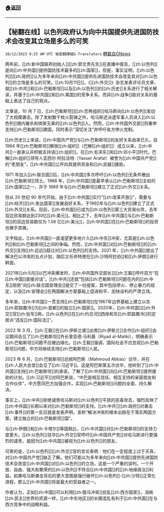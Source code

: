 ###  [:house:返回](README.md)
---


## 【秘翻在线】以色列政府认为向中共国提供先进国防技术会改变其立场是多么的可笑
`10/12/2023 9:25 AM UTC 秘密翻譯組G-Translators` [轉載自GNews](https://gnews.org/articles/1823411)

两年前，[[zh:新中国联邦创始人]][[zh:郭文贵先生]]在直播中提及，[[zh:以色列]]是向[[zh:中共国]]提供国防技术最多的[[zh:国家]]，但是，事实证明，[[zh:以色列]][[zh:政府]]认为多年来向[[zh:中共国]]提供先进国防技术会改变其对[[zh:以色列]]的立场是多么的可笑。[[zh:10月11日]]，《[[zh:外交]]》杂志发表评论员文章，就[[zh:中共]]和[[zh:巴勒斯坦]]以及[[zh:以色列]]的[[zh:历史]]关系进行了相关解读，并基于[[zh:中共国]]和[[zh:美国]]的竞争关系，而非[[zh:战争]]敌对关系的基础上表达了自己的观点。

文章说，10 月 7 日，[[zh:巴勒斯坦]][[zh:恐怖组织]]哈马斯向[[zh:以色列]]发动了大规模袭击。除了发射数千枚火箭弹之外，哈马斯还派遣军事人员进入[[zh:以色列]]境内屠杀和绑架无辜的[[zh:以色列]]人。然而，[[zh:中共国外交部]]则重申支持[[zh:巴勒斯坦]]建国，同时表示“深切关注”并呼吁各方停火克制。

[[zh:历史]]上来说，[[zh:中国共产党]]与[[zh:巴勒斯坦]]的友好关系由来已久。自 1964 年[[zh:巴勒斯坦]]解放[[zh:组织]]（巴解[[zh:组织]]）成立以来，[[zh:中共]]一直承认并积极支持该[[zh:组织]]。在[[zh:毛泽东]]和[[zh:邓小平]]时代，巴解[[zh:组织]]领导人亚西尔·阿拉法特（Yasser Arafat）被誉为[[zh:中国共产党]]的“老朋友”，[[zh:中共国]]公开向其提供资金和[[zh:武器]]援助。

1971 年加入[[zh:联合国]]后，[[zh:中共国]]多次呼吁[[zh:以色列]]无条件撤出[[zh:巴勒斯坦]]领土。1988 年，[[zh:中共国]]是最早承认[[zh:巴勒斯坦]]主权的[[zh:国家]]之一，并于 1989 年与[[zh:巴勒斯坦]]建立了正式[[zh:外交]]关系。

但从 20 世纪 90 年代开始，由于[[zh:中共国]]实行“[[zh:改革开放]]”，需要与[[zh:经济]][[zh:发达国家]]发展良好关系，于1992年与[[zh:以色列]]建立了正式[[zh:外交]]关系。目前，[[zh:中共国]]已成为[[zh:以色列]]第三大贸易伙伴，去年双边贸易额达到230亿[[zh:美元]]。相比之下，去年[[zh:中共国]]与[[zh:巴勒斯坦]]的双边贸易额仅为 1.58 亿[[zh:美元]]，[[zh:中共国]]在[[zh:巴勒斯坦]]的投资也微乎其微。

文字指出，[[zh:中共国]]一直渴望更多地介入[[zh:中东]]冲突，尤其是[[zh:以色列]]和[[zh:巴勒斯坦]]之间的争端。然而，[[zh:中共国]]对[[zh:巴勒斯坦]]的[[zh:外交]]支持[[zh:远远]]超过对[[zh:以色列]]的支持。2021 年，[[zh:中共国]]提出了解决巴以冲突的五点计划，随后又任命特使在[[zh:沙特阿拉伯]]和[[zh:伊朗]]进行斡旋。

2021年[[zh:5月]]以巴冲突爆发时，[[zh:中共国外交部长]][[zh:王毅]]呼吁双方“在[[zh:中国]]直接对话”。[[zh:中共]]还就“包括[[zh:巴勒斯坦]]问题在内的[[zh:中东]]局势”向[[zh:联合国安理会]]提交了一份提案，其中包括停火、停止暴力的规定，以及[[zh:安理会]]在两国解决方案基础上促进和平、加快谈判的严肃立场。

多年来，[[zh:中共国]]一贯支持[[zh:巴勒斯坦]]在1967年边界基础上建立以东[[zh:耶路撒冷]]为[[zh:首都]]的独立[[zh:国家]]。2020年，[[zh:中共国]][[zh:外交]]官[[zh:张军]]称，[[zh:以色列]]在[[zh:约旦河]]西岸和东[[zh:耶路撒冷]]的定居点“违反[[zh:国际法]]”。

2022 年 3 月，[[zh:王毅]]在[[zh:伊斯兰堡]]出席[[zh:伊斯兰]]合作[[zh:组织]]会议期间会见了[[zh:巴勒斯坦]]外长里亚德·马利基（Riyad al-Maliki），明确表示[[zh:巴勒斯坦]]问题不应被边缘化。[[zh:王毅]]强调，国际社会不应忽视[[zh:巴勒斯坦]]问题，中方将继续支持[[zh:巴勒斯坦]]人民。

2023 年 6 月，[[zh:巴勒斯坦]]总统阿巴斯（Mahmoud Abbas）访华，并在[[zh:人民大会堂]]会见了[[zh:习近平]]。这是阿巴斯第五次访华，他听到了[[zh:中共国]]支持[[zh:巴勒斯坦]]的承诺，了解了[[zh:中共国]]向[[zh:巴勒斯坦]]提供援助的计划。[[zh:习近平]]对阿巴斯说，“中巴是相互信任、相互支持的亲密朋友和合作伙伴”，中方愿同巴方加强合作，实现[[zh:巴勒斯坦]]问题的全面、持久解决。

事实上，[[zh:中共]]拒绝谴责哈马斯对[[zh:以色列]]平民的恶毒攻击，强烈反映了[[zh:中共国]]长期以来对[[zh:巴勒斯坦]]的支持。[[zh:中共]][[zh:政府]]对袭击[[zh:事件]]的第一反应就是发表声明，宣称“解决冲突的根本出路在于落实两国方案，建立独立的[[zh:巴勒斯坦]]国”。

与[[zh:伊朗]]和[[zh:卡塔尔]]等国相比，[[zh:中共国]]对[[zh:巴勒斯坦]]的支持力度更大。[[zh:以色列]]驻华[[zh:外交]]官呼吁[[zh:中国共产党]]对哈马斯进行更强烈的谴责，是因为[[zh:中共国]]被视为[[zh:以色列]]的朋友。

可笑的是，[[zh:以色列]][[zh:外交]]官的言论表明：他们在一定程度上过于天真，对[[zh:中国共产党]]缺乏了解。他们可能以为多年来向[[zh:中共国]]提供先进国防技术会改变[[zh:中共国]]对[[zh:以色列]]的立场，这是一个严重的误判。一个开放、自由、强大和繁荣的[[zh:以色列]]不符合[[zh:中共国]]的[[zh:地缘政治]]利益。如果哈马斯袭击背后的更大意图是强行破坏[[zh:以色列]]\-[[zh:沙特]]正常化进程，那么[[zh:中共国]]将是最大的受益者之一。

作者认为，正如[[zh:中国]]可以利用[[zh:俄乌冲突]]扰乱[[zh:西方国家]]，消耗[[zh:民主]]世界的资源一样，[[zh:中东地区]]的长期混乱有利于[[zh:中共国]]在与西方竞争中的战略利益。
